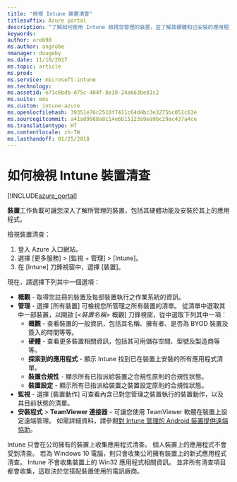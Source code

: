 ```yaml
---
title: "檢視 Intune 裝置清查"
titlesuffix: Azure portal
description: "了解如何使用 Intune 檢視您管理的裝置，並了解其硬體和已安裝的應用程式。"
keywords: 
author: arob98
ms.author: angrobe
nmanager: dougeby
ms.date: 11/10/2017
ms.topic: article
ms.prod: 
ms.service: microsoft-intune
ms.technology: 
ms.assetid: e71c6bdb-d75c-404f-8e38-24a663be81c2
ms.suite: ems
ms.custom: intune-azure
ms.openlocfilehash: 39351e76c2510f7411c64d4bc3e3275bc051c63e
ms.sourcegitcommit: a41ad9988a8c14e6b15123a9ea9bc29ac437a4ce
ms.translationtype: HT
ms.contentlocale: zh-TW
ms.lasthandoff: 01/25/2018
---
```

# <a name="how-to-view-intune-device-inventory"></a>如何檢視 Intune 裝置清查


[!INCLUDE[azure_portal](./includes/azure_portal.md)]

**裝置**工作負載可讓您深入了解所管理的裝置，包括其硬體功能及安裝於其上的應用程式。 

檢視裝置清查：

1. 登入 Azure 入口網站。
2. 選擇 [更多服務]  >  [監視 + 管理]  >  [Intune]。
3. 在 [Intune] 刀鋒視窗中，選擇 [裝置]。

現在，請選擇下列其中一個選項：

- **概觀** - 取得您註冊的裝置及每部裝置執行之作業系統的資訊。
- **管理** - 選擇 [所有裝置] 可檢視您所管理之所有裝置的清單。
    從清單中選取其中一部裝置，以開啟 [<*裝置名稱*>  概觀] 刀鋒視窗，從中選取下列其中一項︰
    - **概觀** - 查看裝置的一般資訊，包括其名稱、擁有者、是否為 BYOD 裝置及簽入的時間等等。
    - **硬體** - 查看更多裝置相關資訊，包括其可用儲存空間、型號及製造商等等。
    - **探索到的應用程式** - 顯示 Intune 找到已在裝置上安裝的所有應用程式清單。
    - **裝置合規性** - 顯示所有已指派給裝置之合規性原則的合規性狀態。
    - **裝置設定** - 顯示所有已指派給裝置之裝置設定原則的合規性狀態。
- **監視** - 選擇 [裝置動作] 可查看內含已對您管理之裝置執行的裝置動作，以及其目前狀態的清單。
- **安裝程式** > **TeamViewer 連接器** - 可讓您使用 TeamViewer 軟體在裝置上設定遠端管理。 如需詳細資料，請參閱[對 Intune 管理的 Android 裝置提供遠端協助](/intune/device-profile-android-teamviewer)。

Intune 只會在公司擁有的裝置上收集應用程式清查。 個人裝置上的應用程式不會受到清查。 若為 Windows 10 電腦，則只會收集公司擁有裝置上的新式應用程式清查。 Intune 不會收集裝置上的 Win32 應用程式相關資訊。 並非所有清查項目都會收集，這取決於您搭配裝置使用的電訊廠商。
